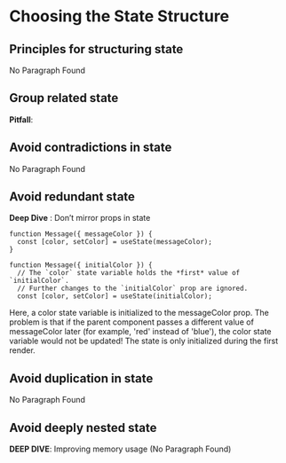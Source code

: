 # Choosing the State Structure

## Principles for structuring state

No Paragraph Found

## Group related state 

**Pitfall**: 

## Avoid contradictions in state

No Paragraph Found

## Avoid redundant state

**Deep Dive** : Don’t mirror props in state

```
function Message({ messageColor }) {
  const [color, setColor] = useState(messageColor);
}

function Message({ initialColor }) {
  // The `color` state variable holds the *first* value of `initialColor`.
  // Further changes to the `initialColor` prop are ignored.
  const [color, setColor] = useState(initialColor);

```
Here, a color state variable is initialized to the messageColor prop. The problem is that if the parent component passes a different value of messageColor later (for example, 'red' instead of 'blue'), the color state variable would not be updated! The state is only initialized during the first render.

## Avoid duplication in state

No Paragraph Found

## Avoid deeply nested state 

**DEEP DIVE**: Improving memory usage (No Paragraph Found)
